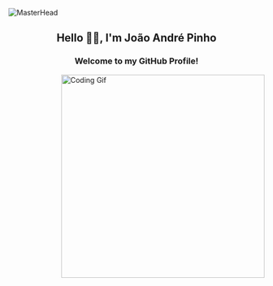 ![MasterHead](https://user-images.githubusercontent.com/114337279/235454537-d82843e4-3a0a-4f95-8849-1ce1bc4f4635.jpg)
<h2 align="center">Hello ✋🏼, I'm João André Pinho</h1>
<h3 align="center">Welcome to my GitHub Profile!</h3>
<img align="right" alt="Coding Gif" width="400" src="https://i.gifer.com/4zeM.gif">

<!--
**joaoaapinho/joaoaapinho** is a ✨ _special_ ✨ repository because its `README.md` (this file) appears on your GitHub profile.

Here are some ideas to get you started:

- 🔭 I’m currently working on ...
- 🌱 I’m currently learning ...
- 👯 I’m looking to collaborate on ...
- 🤔 I’m looking for help with ...
- 💬 Ask me about ...
- 📫 How to reach me: ...
- 😄 Pronouns: ...
- ⚡ Fun fact: ...
-->
